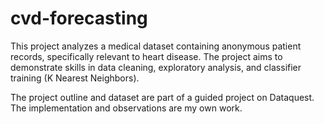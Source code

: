 # cvd-forecasting
This project analyzes a medical dataset containing anonymous patient records, specifically relevant to heart disease.
The project aims to demonstrate skills in data cleaning, exploratory analysis, and classifier training (K Nearest Neighbors).

The project outline and dataset are part of a guided project on Dataquest.  The implementation and observations are my own work.

